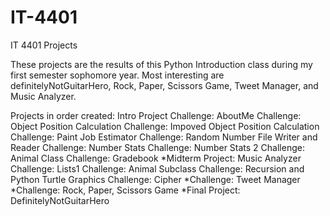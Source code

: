 # IT-4401
IT 4401 Projects 

These projects are the results of this Python Introduction class during my first semester sophomore year. Most interesting are definitelyNotGuitarHero, Rock, Paper, Scissors Game, Tweet Manager, and Music Analyzer.

Projects in order created:
Intro Project
Challenge: AboutMe
Challenge: Object Position Calculation
Challenge: Impoved Object Position Calculation
Challenge: Paint Job Estimator
Challenge: Random Number File Writer and Reader
Challenge: Number Stats
Challenge: Number Stats 2
Challenge: Animal Class
Challenge: Gradebook
*Midterm Project: Music Analyzer
Challenge: Lists1
Challenge: Animal Subclass
Challenge: Recursion and Python Turtle Graphics
Challenge: Cipher
*Challenge: Tweet Manager
*Challenge: Rock, Paper, Scissors Game
*Final Project: DefinitelyNotGuitarHero
